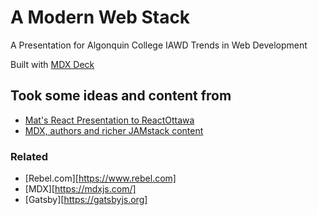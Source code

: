 # A Modern Web Stack

A Presentation for Algonquin College IAWD Trends in Web Development

Built with [MDX Deck](https://github.com/jxnblk/mdx-deck)

## Took some ideas and content from

- [Mat's React Presentation to ReactOttawa](https://github.com/matldupont/react-ottawa-gatsby)
- [MDX, authors and richer JAMstack content](https://github.com/dzello/mdx-talk)

### Related

- [Rebel.com][https://www.rebel.com]
- [MDX][https://mdxjs.com/]
- [Gatsby][https://gatsbyjs.org]
